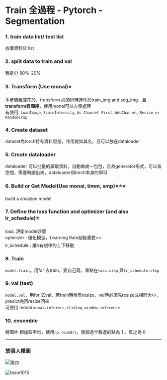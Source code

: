# Train 全過程 - Pytorch - Segmentation

###  1. train data list/ test list
放置資料於 list

###  2. split data to train and val
我是分 80%-20%

###  3. Transform (Use monai)⭐
本步驟難店在於，transform 必須同時運作於train_img and seg_img，且**transform有順序**，使用monai可以方便處理 \
有使用: `LoadImage`, `ScaleIntensity`, `As Channel First`, `AddChannel`, `Resize or RandomCrop`

###  4. Create dataset
dataset為torch特有資料型態，作用就如其名，且可以放在dataloader

###  5. Create dataloader
dataloader 可以批量的讀取資料，自動做成一包包，且為generator形式，可以省空間，需要時讀出來，dataloader用torch本身的即可

###  6. Build or Get Model(Use monai, timm, smp)⭐⭐⭐
build a amazion model

###  7. Define the loss function and optimizer (and also lr_schedule)⭐
loss: 評斷model好壞 \
optimizer : 優化模型，Learning Rate超級重要⭐⭐ \
lr_schedule : 讓lr有規律的上下移動

###  8. Train
`model.train`，用for 去train，要自己寫，重點在`loss.step` 與`lr_schedule.step`

###  9. val (test)
`model.val`，用for 去val，若train時候有resize，val時必須先resize成相同大小，predict完再resize回來 \
可使用 monai `monai.inferers.sliding_window_inference`

### 10. ensemble
將圖片 相加取平均，使用`np.round()`，使超過半數選的點為 1 ，反之為 0

---
### 放張人權圖

![第四](https://user-images.githubusercontent.com/101493861/171457796-97f6d0d4-d8d9-4a92-a25e-b645e2804d1d.png)

![team1015](https://user-images.githubusercontent.com/101493861/171458210-fccb2796-06d6-4fc8-ac99-04f8894f8848.png)



